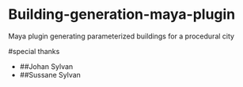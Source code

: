# Building-generation-maya-plugin
Maya plugin generating parameterized buildings for a procedural city

#special thanks
* ##Johan Sylvan
* ##Sussane Sylvan
